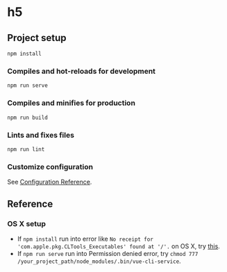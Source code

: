 # h5

## Project setup
```
npm install
```

### Compiles and hot-reloads for development
```
npm run serve
```

### Compiles and minifies for production
```
npm run build
```

### Lints and fixes files
```
npm run lint
```

### Customize configuration
See [Configuration Reference](https://cli.vuejs.org/config/).

<!--h5项目开发注意点-->

<!--  所有页面请求接口统一放在api/api.js里面进行注册 -->

<!--  页面中请求接口统一使用async   await 方式（暂时参考 my.vue页面写法 ）  --> 

<!--  页面中的方法，变量，以及重要逻辑必须要有详细的备注，包括组件的编写也要写详细的备注信息（比如，在哪个个页面使用，注意点，以及各种状态值的意义） -->

<!--  页面代码进行格式化，要美观，看起来舒服 -->

## Reference
### OS X setup
* If `npm install` run into error like `No receipt for 'com.apple.pkg.CLTools_Executables' found at '/'.` on OS X, try [this](https://stackoverflow.com/questions/60573595/npm-install-fails-on-node-gyp-rebuild-with-gyp-no-xcode-or-clt-version-detec).
* If `npm run serve` run into Permission denied error, try `chmod 777 /your_project_path/node_modules/.bin/vue-cli-service`.
